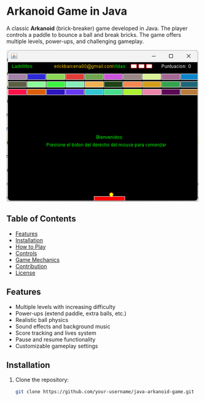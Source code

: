 # Arkanoid Game in Java

A classic **Arkanoid** (brick-breaker) game developed in Java. The player controls a paddle to bounce a ball and break bricks. The game offers multiple levels, power-ups, and challenging gameplay.

![Arkanoid Game Screenshot](./arkanoid1.png)

## Table of Contents
- [Features](#features)
- [Installation](#installation)
- [How to Play](#how-to-play)
- [Controls](#controls)
- [Game Mechanics](#game-mechanics)
- [Contribution](#contribution)
- [License](#license)

## Features
- Multiple levels with increasing difficulty
- Power-ups (extend paddle, extra balls, etc.)
- Realistic ball physics
- Sound effects and background music
- Score tracking and lives system
- Pause and resume functionality
- Customizable gameplay settings

## Installation

1. Clone the repository:
   ```bash
   git clone https://github.com/your-username/java-arkanoid-game.git
